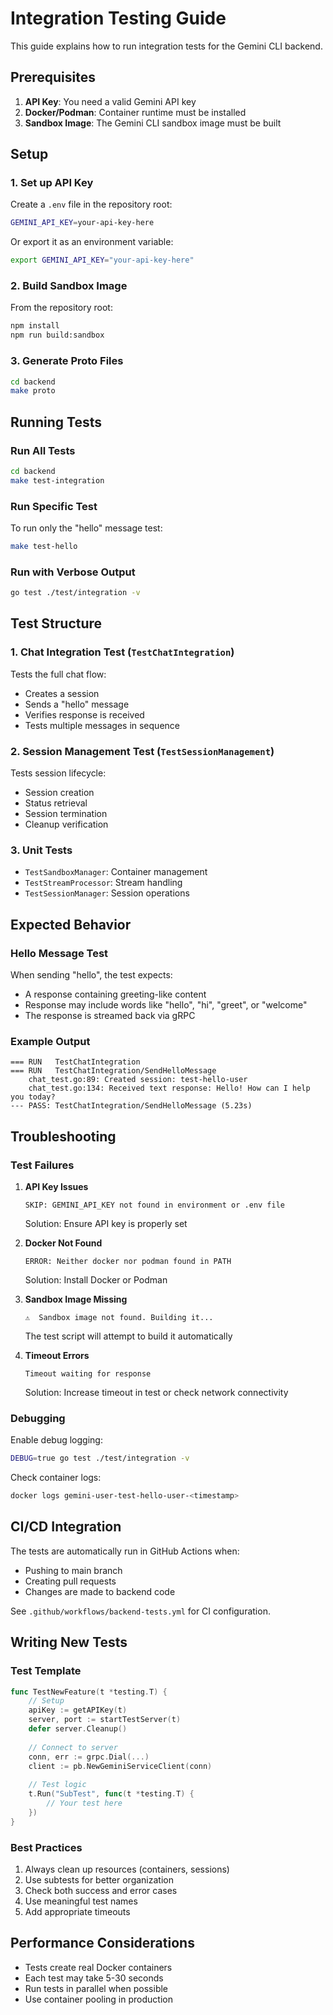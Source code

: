 # Integration Testing Guide

This guide explains how to run integration tests for the Gemini CLI backend.

## Prerequisites

1. **API Key**: You need a valid Gemini API key
2. **Docker/Podman**: Container runtime must be installed
3. **Sandbox Image**: The Gemini CLI sandbox image must be built

## Setup

### 1. Set up API Key

Create a `.env` file in the repository root:

```bash
GEMINI_API_KEY=your-api-key-here
```

Or export it as an environment variable:

```bash
export GEMINI_API_KEY="your-api-key-here"
```

### 2. Build Sandbox Image

From the repository root:

```bash
npm install
npm run build:sandbox
```

### 3. Generate Proto Files

```bash
cd backend
make proto
```

## Running Tests

### Run All Tests

```bash
cd backend
make test-integration
```

### Run Specific Test

To run only the "hello" message test:

```bash
make test-hello
```

### Run with Verbose Output

```bash
go test ./test/integration -v
```

## Test Structure

### 1. Chat Integration Test (`TestChatIntegration`)

Tests the full chat flow:
- Creates a session
- Sends a "hello" message
- Verifies response is received
- Tests multiple messages in sequence

### 2. Session Management Test (`TestSessionManagement`)

Tests session lifecycle:
- Session creation
- Status retrieval
- Session termination
- Cleanup verification

### 3. Unit Tests

- `TestSandboxManager`: Container management
- `TestStreamProcessor`: Stream handling
- `TestSessionManager`: Session operations

## Expected Behavior

### Hello Message Test

When sending "hello", the test expects:
- A response containing greeting-like content
- Response may include words like "hello", "hi", "greet", or "welcome"
- The response is streamed back via gRPC

### Example Output

```
=== RUN   TestChatIntegration
=== RUN   TestChatIntegration/SendHelloMessage
    chat_test.go:89: Created session: test-hello-user
    chat_test.go:134: Received text response: Hello! How can I help you today?
--- PASS: TestChatIntegration/SendHelloMessage (5.23s)
```

## Troubleshooting

### Test Failures

1. **API Key Issues**
   ```
   SKIP: GEMINI_API_KEY not found in environment or .env file
   ```
   Solution: Ensure API key is properly set

2. **Docker Not Found**
   ```
   ERROR: Neither docker nor podman found in PATH
   ```
   Solution: Install Docker or Podman

3. **Sandbox Image Missing**
   ```
   ⚠️  Sandbox image not found. Building it...
   ```
   The test script will attempt to build it automatically

4. **Timeout Errors**
   ```
   Timeout waiting for response
   ```
   Solution: Increase timeout in test or check network connectivity

### Debugging

Enable debug logging:

```bash
DEBUG=true go test ./test/integration -v
```

Check container logs:

```bash
docker logs gemini-user-test-hello-user-<timestamp>
```

## CI/CD Integration

The tests are automatically run in GitHub Actions when:
- Pushing to main branch
- Creating pull requests
- Changes are made to backend code

See `.github/workflows/backend-tests.yml` for CI configuration.

## Writing New Tests

### Test Template

```go
func TestNewFeature(t *testing.T) {
    // Setup
    apiKey := getAPIKey(t)
    server, port := startTestServer(t)
    defer server.Cleanup()
    
    // Connect to server
    conn, err := grpc.Dial(...)
    client := pb.NewGeminiServiceClient(conn)
    
    // Test logic
    t.Run("SubTest", func(t *testing.T) {
        // Your test here
    })
}
```

### Best Practices

1. Always clean up resources (containers, sessions)
2. Use subtests for better organization
3. Check both success and error cases
4. Use meaningful test names
5. Add appropriate timeouts

## Performance Considerations

- Tests create real Docker containers
- Each test may take 5-30 seconds
- Run tests in parallel when possible
- Use container pooling in production